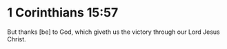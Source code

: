 # 1 Corinthians 15:57

But thanks [be] to God, which giveth us the victory through our Lord Jesus Christ.